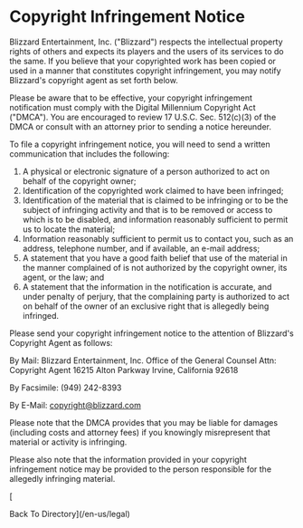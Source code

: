 Copyright Infringement Notice
=============================

Blizzard Entertainment, Inc. ("Blizzard") respects the intellectual property rights of others and expects its players and the users of its services to do the same. If you believe that your copyrighted work has been copied or used in a manner that constitutes copyright infringement, you may notify Blizzard's copyright agent as set forth below.

Please be aware that to be effective, your copyright infringement notification must comply with the Digital Millennium Copyright Act ("DMCA"). You are encouraged to review 17 U.S.C. Sec. 512(c)(3) of the DMCA or consult with an attorney prior to sending a notice hereunder.

To file a copyright infringement notice, you will need to send a written communication that includes the following:

1.  A physical or electronic signature of a person authorized to act on behalf of the copyright owner;
2.  Identification of the copyrighted work claimed to have been infringed;
3.  Identification of the material that is claimed to be infringing or to be the subject of infringing activity and that is to be removed or access to which is to be disabled, and information reasonably sufficient to permit us to locate the material;
4.  Information reasonably sufficient to permit us to contact you, such as an address, telephone number, and if available, an e-mail address;
5.  A statement that you have a good faith belief that use of the material in the manner complained of is not authorized by the copyright owner, its agent, or the law; and
6.  A statement that the information in the notification is accurate, and under penalty of perjury, that the complaining party is authorized to act on behalf of the owner of an exclusive right that is allegedly being infringed.

Please send your copyright infringement notice to the attention of Blizzard's Copyright Agent as follows:

By Mail: Blizzard Entertainment, Inc. Office of the General Counsel Attn: Copyright Agent 16215 Alton Parkway Irvine, California 92618

By Facsimile: (949) 242-8393

By E-Mail: [copyright@blizzard.com](mailto:copyright@blizzard.com)

Please note that the DMCA provides that you may be liable for damages (including costs and attorney fees) if you knowingly misrepresent that material or activity is infringing.

Please also note that the information provided in your copyright infringement notice may be provided to the person responsible for the allegedly infringing material.

[

Back To Directory](/en-us/legal)